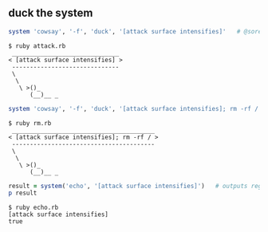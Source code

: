 ## duck the system

```ruby
system 'cowsay', '-f', 'duck', '[attack surface intensifies]'   # @sorenmacbeth
```

```no-highlight
$ ruby attack.rb
 ______________________________
< [attack surface intensifies] >
 ------------------------------
 \
  \
   \ >()_
      (__)__ _
```
<!-- .element: class="fragment" -->

```ruby
system 'cowsay', '-f', 'duck', '[attack surface intensifies]; rm -rf /'
```
<!-- .element: class="fragment" -->

```no-highlight
$ ruby rm.rb
 ________________________________________
< [attack surface intensifies]; rm -rf / >
 ----------------------------------------
 \
  \
   \ >()_
      (__)__ _
```
<!-- .element: class="fragment" -->

```ruby
result = system('echo', '[attack surface intensifies]')   # outputs regardless
p result
```
<!-- .element: class="fragment" -->

```no-highlight
$ ruby echo.rb
[attack surface intensifies]
true
```
<!-- .element: class="fragment" -->
